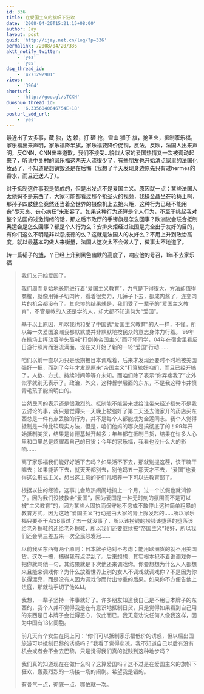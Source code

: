 ```yaml
---
id: 336
title: 在爱国主义的旗帜下狂欢
date: '2008-04-20T15:21:15+08:00'
author: Jay
layout: post
guid: 'http://ijay.net.cn/log/?p=336'
permalink: /2008/04/20/336
aktt_notify_twitter:
    - 'yes'
    - 'yes'
dsq_thread_id:
    - '4271292901'
views:
    - '3964'
shorturl:
    - 'http://goo.gl/sTCXH'
duoshuo_thread_id:
    - '6.3356040646754E+18'
posturl_add_url:
    - 'yes'
---
```


最近出了太多事，藏 独，达 赖，打 砸 抢，雪山 狮子 旗，抢圣火，抵制家乐福，家乐福出来声明，家乐福降半旗，家乐福要降价促销，反法，反欧，法国人出来声明，反CNN，CNN出来道歉，我们不接受…貌似大家的爱国热情又一次被调动起来了，听说中关村的家乐福这两天人流很少了，有些朋友也开始清点家里的法国化妆品了，不知道是想销毁还是在后悔（我想了半天发现身边原先只有过hermes的香水，而且还送人了）。

对于抵制这件事我是赞成的，但是出发点不是爱国主义。原因就一点：某些法国人太他妈不是东西了，大家可能都看过那个抢圣火的视频，我操金晶坐在轮椅上啊，那孙子四肢健全竟然还当着全世界的摄像机上去抢火炬，这种行为已经不能用丧“尽天良、丧心病狂”来形容了。如果这种行为还算是个人行为，不至于挑起我对整个法国的过激情绪的话，那之后市政厅的手铐旗是怎么回事？欧洲议会联合抵制奥运会是怎么回事？都是个人行为么？安排火炬经过法国是完全出于友好的目的，有你们这么不明是非以怨报德的么？这就是法国人的友好么？不用上升到政治高度，就以最基本的做人来衡量，法国人这次太不会做人了，做事太不地道了。

转一篇韬子的<a href="http://fqy8341.spaces.live.com/blog/cns!CBF37F4624E94ACC!391.entry">博</a>，丫已经上升到黑色幽默的高度了，响应他的号召，1年不去家乐福
<blockquote>我们又开始爱国了。

我们周而复始地长期进行着“爱国主义教育”，力气是下得很大，方法却值得商榷，就像用锤子切肉片，看着很卖力，几锤子下去，都成肉酱了，连变肉片的机会都没有了。其悲惨的结果就是，我们受了一辈子的“爱国主义教育”，不管是教的人还是学的人，却大都不知道何为“爱国”。

基于以上原因，所以我也和受了中国式“爱国主义教育”的人一样，不懂。所以每一次爱国浪潮我都默默或并非默默地按民众的意志身体力行着。 99年在操场上挥动着拳头高喊“打倒美帝国主义”而吓坏同学，04年在宿舍里看反日游行照片而泪流满面，现在又开始了新的一轮“爱国”行动……

咱们以前一直以为只是长期被日本调戏着，后来才发现还要时不时地被美国强奸一把，而到了今年才发现原来“帝国主义”打算轮奸咱们，而且已经开搞了，人数、方式、持续时间等等介未知。而咱们除了表示“你弄疼我了”之外似乎就别无表示了。政治，外交，这种哲学层面的东东，不是我这种市井愤青毛孩子能搞明白的。

当然民间的表示还是很激烈的。抵制能不能带来或给谁带来经济损失不是我去讨论的事，我只是觉得头一天晚上被强奸了第二天还去他家开的药店买东西总是一件有点丢脸的行为，并不是每个人都能成为金莲同志。我个人觉得抵制是一种比较现实方法，但是，咱们他妈的哪次是搞彻底了的！99年开始抵制美货，结果是肯德基越开越多；年年都在抵制日货，结果在许多人心里和口里总是炫耀着自己的日货；今年的家乐福，我看也没什么大的影响……

离了家乐福我们能好好活下去吗？如果活不下去，那就别提这茬，该干嘛干嘛去；如果能活下去，就天天都别去，别他妈五一那天才不去，“爱国”也爱得这么形式主义，想出这主意的哥们儿培养一下可以进教育部了。

根据以往的经验，这事儿会热热闹闹地搞上一个月，过一个长假也就消停了。因为我们没被教会“爱国”，因为爱国是一种无时刻的氛围而不是可以被“主义教育”的，因为某些人固执而保守地不愿或不敢停止这种简单粗暴的教育方式，因为这场“爱国主义”行动是由大家的肾上腺发起的……所以家乐福只要不干点SB事过了五一就没事了，所以该捞钱的捞钱该堕落的堕落该给老外擦鞋的还给老外擦鞋，所以我们还要继续被“帝国主义”轮奸，所以我们还会隔三差五来一次全民怒发冠……

以前我买东西有两个原则：日本牌子绝对不考虑；能用欧洲货的就不用美国货。这次一搞，搞得我有点混乱了。后来想想，其实根本犯不着谁调戏你一把你就骂他一句，其结果就是下次他还来调戏你。你要想想为什么人人都想来且能来调戏你？为什么放着世界上别的女人不调戏就调戏你？不是因为你长得漂亮，而是没有人因为调戏你而付出惨重的后果。如果你不方便告他上法庭，那就动手切了他XJJ。

我想，一辈子坚持一件事就好了。许多朋友知道我自己是不用日本牌子的东西的，我个人并不觉得我是在有意识地抵制日货，只是觉得如果看到自己用的东西是日本牌子会觉得恶心，仅此而已。我无意劝说任何人像我这样，因为中国有13亿同胞。

前几天有个女生在网上问：“你们可以抵制家乐福低价的诱惑，但以后出国旅游可以抵制巴黎的诱惑吗？”我看了觉得悲凉。我不知道自己以后有没有机会或者会不会去巴黎，只是觉得我们真的就贱到这种地步吗？

我们真的知道现在在做什么吗？这算爱国吗？这不过是在爱国主义的旗帜下狂欢，轰轰烈烈的一场接一场的闹剧。希望我是错的。

有骨气一点，彻底一点，哪怕就一次。</blockquote>